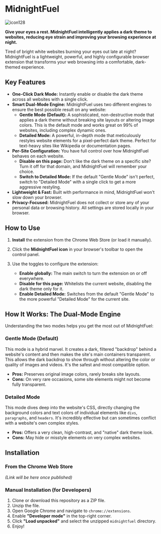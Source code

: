# MidnightFuel 
![icon128](https://github.com/user-attachments/assets/4a27f099-6ca0-4677-93c6-7211588dfb1b)


**Give your eyes a rest. MidnightFuel intelligently applies a dark theme to websites, reducing eye strain and improving your browsing experience at night.**

Tired of bright white websites burning your eyes out late at night? MidnightFuel is a lightweight, powerful, and highly configurable browser extension that transforms your web browsing into a comfortable, dark-themed experience.

 
## Key Features

*   **One-Click Dark Mode:** Instantly enable or disable the dark theme across all websites with a single click.
*   **Smart Dual-Mode Engine:** MidnightFuel uses two different engines to ensure the best possible result on any website:
    *   **Gentle Mode (Default):** A sophisticated, non-destructive mode that applies a dark theme without breaking site layouts or altering image colors. This is the default mode and works great on 99% of websites, including complex dynamic ones.
    *   **Detailed Mode:** A powerful, in-depth mode that meticulously restyles website elements for a pixel-perfect dark theme. Perfect for text-heavy sites like Wikipedia or documentation pages.
*   **Per-Site Configuration:** You have full control over how MidnightFuel behaves on each website.
    *   **Disable on this page:** Don't like the dark theme on a specific site? Turn it off for that domain, and MidnightFuel will remember your choice.
    *   **Switch to Detailed Mode:** If the default "Gentle Mode" isn't perfect, switch to "Detailed Mode" with a single click to get a more aggressive restyling.
*   **Lightweight & Fast:** Built with performance in mind, MidnightFuel won't slow down your browser.
*   **Privacy-Focused:** MidnightFuel does not collect or store any of your personal data or browsing history. All settings are stored locally in your browser.

## How to Use

1.  **Install** the extension from the Chrome Web Store (or load it manually).
2.  Click the **MidnightFuel icon** in your browser's toolbar to open the control panel.
3.  Use the toggles to configure the extension:

    *   **Enable globally:** The main switch to turn the extension on or off everywhere.
    *   **Disable for this page:** Whitelists the current website, disabling the dark theme only for it.
    *   **Enable Detailed Mode:** Switches from the default "Gentle Mode" to the more powerful "Detailed Mode" for the current site.

## How It Works: The Dual-Mode Engine

Understanding the two modes helps you get the most out of MidnightFuel:

### Gentle Mode (Default)
This mode is a hybrid marvel. It creates a dark, filtered "backdrop" behind a website's content and then makes the site's main containers transparent. This allows the dark backdrop to show through without altering the color or quality of images and videos. It's the safest and most compatible option.

*   **Pros:** Preserves original image colors, rarely breaks site layouts.
*   **Cons:** On very rare occasions, some site elements might not become fully transparent.

### Detailed Mode
This mode dives deep into the website's CSS, directly changing the background colors and text colors of individual elements like `divs`, `paragraphs`, and `headers`. It's incredibly effective but can sometimes conflict with a website's own complex styles.

*   **Pros:** Offers a very clean, high-contrast, and "native" dark theme look.
*   **Cons:** May hide or misstyle elements on very complex websites.

## Installation

### From the Chrome Web Store
*(Link will be here once published)*

### Manual Installation (for Developers)
1.  Clone or download this repository as a ZIP file.
2.  Unzip the file.
3.  Open Google Chrome and navigate to `chrome://extensions`.
4.  Enable **"Developer mode"** in the top-right corner.
5.  Click **"Load unpacked"** and select the unzipped `midnightfuel` directory.
6.  Enjoy!
